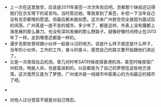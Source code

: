 * 上一次在这里放空，应该是2011年美签一次次失败后吧。京都那个妹纸还记得我们在京东塔下的诺言吗。当时答应她。等我拿到了美签，补偿一下当年自己没有去京都塔的愿望。但最后都未能如愿。这次来广州放空完全是因为面试后的闲荡，广州真是一座不变的城市，多少年了，都是这样，外表上没有魔都上海发展的那么暴力。也没有深圳发展的那么野路子。就像好像时间停止在2013年了一样。走到哪里还都是一样的。
* 漫步去那些曾经跟小伙伴一起奋斗过的地方。该是什么样子就还是什么样子，当年的小伙伴，工作的工作，奋斗的奋斗，感觉自己的路又要开始跟他们进近了。
* 又是一次夜宿白云机场，曾几何时考SAT时候夜宿香港机场，美签时候夜宿广州机场，物是人非。也是蛮讽刺的。以前都是为了自己的梦想在这些地方游荡，这次竟然又是为了梦想，广州或许是一线城市中距离心的方向最近的城市了吧。
-
* 对他人过分宽容不就是对自己残忍。